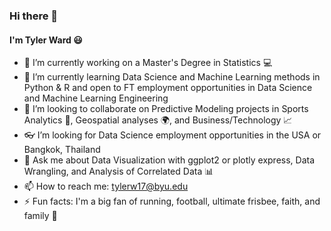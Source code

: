 ### Hi there 👋

<!--
**runstats21/runstats21** is a ✨ _special_ ✨ repository because its `README.md` (this file) appears on your GitHub profile.

Here are some ideas to get you started:

-  I’m currently working on a Master's Degree in Statistics (BYU '24)
- 🌱 I’m currently learning Data Science and Machine Learning methods in Python & R
- :football I’m looking to collaborate on Sports Analytics and Predictive Modeling
- 🤔 I’m looking for 
- :chart_with_upwards_trend: Ask me about Data Visualization with ggplot2 and plotly express and Data Wrangling
- 📫 How to reach me: tylerw17@byu.edu
- 😄 Pronouns: ...
- ⚡ Fun fact: I'm currently training for my 2nd marathon! 
-->
#### I'm Tyler Ward :smiley:
- 🔭 I’m currently working on a Master's Degree in Statistics :computer:
- 🌱 I’m currently learning Data Science and Machine Learning methods in Python & R and open to FT employment opportunities in Data Science and Machine Learning Engineering
- :calling: I’m looking to collaborate on Predictive Modeling projects in Sports Analytics :football:, Geospatial analyses 🌍, and Business/Technology :chart_with_upwards_trend:
- :eyeglasses: I’m looking for Data Science employment opportunities in the USA or Bangkok, Thailand
- :speech_balloon: Ask me about Data Visualization with ggplot2 or plotly express, Data Wrangling, and Analysis of Correlated Data :bar_chart:
- 📫 How to reach me: tylerw17@byu.edu
- ⚡ Fun facts: I'm a big fan of running, football, ultimate frisbee, faith, and family :running:
